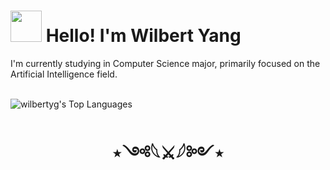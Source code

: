 <h1><img src="https://slackmojis.com/emojis/4594-blob-wave/download" width="50"/> Hello! I'm Wilbert Yang</h1>
I'm currently studying in Computer Science major, primarily focused on the Artificial Intelligence field. <br>
<br>

![wilbertyg's Top Languages](https://github-readme-stats.vercel.app/api/top-langs/?username=wilbertyg&theme=radical&show_icons=true&hide_border=true&layout=compact)
<div align="center">
  <h1>⋆༺𓆩⚔𓆪༻⋆</h1>
</div>

<!--
**wilbertyg/wilbertyg** is a ✨ _special_ ✨ repository because its `README.md` (this file) appears on your GitHub profile.

Here are some ideas to get you started:

- 🔭 I’m currently working on ...
- 🌱 I’m currently learning ...
- 👯 I’m looking to collaborate on ...
- 🤔 I’m looking for help with ...
- 💬 Ask me about ...
- 📫 How to reach me: ...
- 😄 Pronouns: ...
- ⚡ Fun fact: ...
-->
